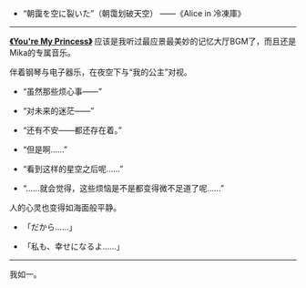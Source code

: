 - “朝靄を空に裂いた”（朝霭划破天空）
——《Alice in 冷凍庫》

------

**[《You're My Princess》](https://kivo.wiki/music/737)** 应该是我听过最应景最美妙的记忆大厅BGM了，而且还是Mika的专属音乐。

伴着钢琴与电子器乐，在夜空下与“我的公主”对视。

- “虽然那些烦心事——”

- “对未来的迷茫——”

- “还有不安——都还存在着。”

- “但是啊……”

- “看到这样的星空之后呢……”

- “……就会觉得，这些烦恼是不是都变得微不足道了呢……”

人的心灵也变得如海面般平静。

- 「だから……」

- 「私も、幸せになるよ……」

-----

我如一。